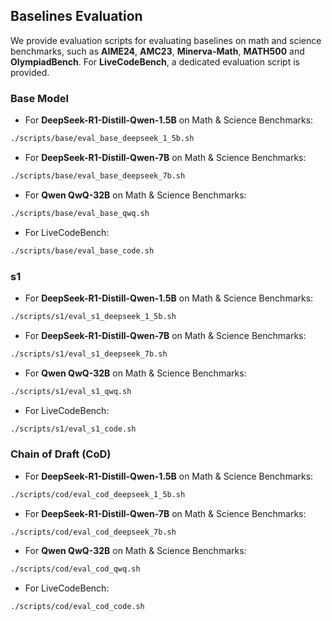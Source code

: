 ## Baselines Evaluation

We provide evaluation scripts for evaluating baselines on math and science benchmarks, such as **AIME24**, **AMC23**, **Minerva-Math**, **MATH500** and **OlympiadBench**. For **LiveCodeBench**, a dedicated evaluation script is provided.


### Base Model

- For **DeepSeek-R1-Distill-Qwen-1.5B** on Math & Science Benchmarks:
```bash
./scripts/base/eval_base_deepseek_1_5b.sh
```
- For **DeepSeek-R1-Distill-Qwen-7B** on Math & Science Benchmarks:
```bash
./scripts/base/eval_base_deepseek_7b.sh
```
- For **Qwen QwQ-32B** on Math & Science Benchmarks:
```bash
./scripts/base/eval_base_qwq.sh
```
- For LiveCodeBench:
```bash
./scripts/base/eval_base_code.sh
```
### s1
- For **DeepSeek-R1-Distill-Qwen-1.5B** on Math & Science Benchmarks:
```bash
./scripts/s1/eval_s1_deepseek_1_5b.sh
```
- For **DeepSeek-R1-Distill-Qwen-7B** on Math & Science Benchmarks:
```bash
./scripts/s1/eval_s1_deepseek_7b.sh
```
- For **Qwen QwQ-32B** on Math & Science Benchmarks:
```bash
./scripts/s1/eval_s1_qwq.sh
```
- For LiveCodeBench:
```bash
./scripts/s1/eval_s1_code.sh
```

### Chain of Draft (CoD)
- For **DeepSeek-R1-Distill-Qwen-1.5B** on Math & Science Benchmarks:
```bash
./scripts/cod/eval_cod_deepseek_1_5b.sh
```
- For **DeepSeek-R1-Distill-Qwen-7B** on Math & Science Benchmarks:
```bash
./scripts/cod/eval_cod_deepseek_7b.sh
```
- For **Qwen QwQ-32B** on Math & Science Benchmarks:
```bash
./scripts/cod/eval_cod_qwq.sh
```
- For LiveCodeBench:
```bash
./scripts/cod/eval_cod_code.sh
```


